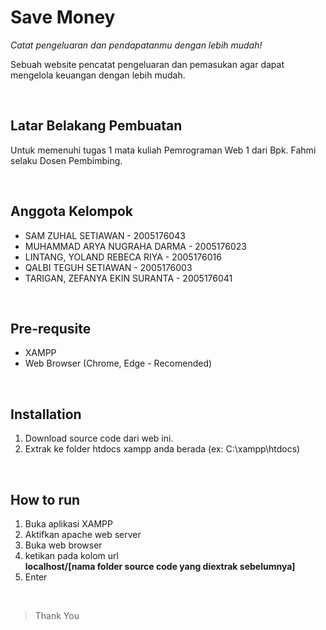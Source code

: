 # Save Money
*Catat pengeluaran dan pendapatanmu dengan lebih mudah!*

Sebuah website pencatat pengeluaran dan pemasukan agar dapat mengelola keuangan dengan lebih mudah.

<br />

## Latar Belakang Pembuatan
Untuk memenuhi tugas 1 mata kuliah Pemrograman Web 1 dari Bpk. Fahmi selaku Dosen Pembimbing.

<br />

## Anggota Kelompok
* SAM ZUHAL SETIAWAN - 2005176043
* MUHAMMAD ARYA NUGRAHA DARMA - 2005176023
* LINTANG, YOLAND REBECA RIYA - 2005176016
* QALBI TEGUH SETIAWAN - 2005176003
* TARIGAN, ZEFANYA EKIN SURANTA - 2005176041

<br />

## Pre-requsite
* XAMPP
* Web Browser (Chrome, Edge - Recomended)

<br />

## Installation
1. Download source code dari web ini.
2. Extrak ke folder htdocs xampp anda berada (ex: C:\xampp\htdocs)

<br />

## How to run
1. Buka aplikasi XAMPP
2. Aktifkan apache web server
3. Buka web browser
4. ketikan pada kolom url<br /> **localhost/[nama folder source code yang diextrak sebelumnya]**
5. Enter

<br />

> Thank You